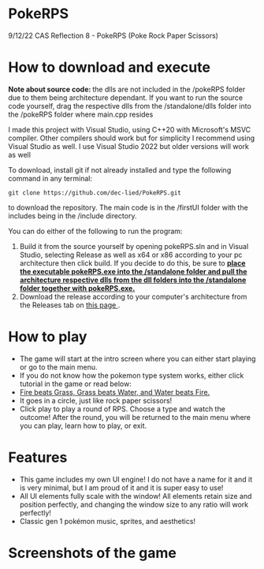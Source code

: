 # PokeRPS
<p> 9/12/22 CAS Reflection 8 - PokeRPS (Poke Rock Paper Scissors) </p>

<h1> How to download and execute </h1>
  <p> <b> Note about source code: </b> the dlls are not included in the /pokeRPS folder due to them being architecture dependant. If you want to run the source code yourself, drag the respective dlls from the /standalone/dlls folder into the /pokeRPS folder where main.cpp resides </p>
  <p> I made this project with Visual Studio, using C++20 with Microsoft's MSVC compiler. Other compilers should work but for simplicity I recommend using Visual Studio as well. I use Visual Studio 2022 but older versions will work as well </p>
  <p> To download, install git if not already installed and type the following command in any terminal: </p>

```
git clone https://github.com/dec-lied/PokeRPS.git
``` 

<p> to download the repository. The main code is in the /firstUI folder with the includes being in the /include directory. </p>
<p> You can do either of the following to run the program: </p>
<ol>
  <li> Build it from the source yourself by opening pokeRPS.sln and in Visual Studio, selecting Release as well as x64 or x86 according to your pc architecture then click build. If you decide to do this, be sure to <b> <ins> place the executable pokeRPS.exe into the /standalone folder and pull the architecture respective dlls from the dll folders into the /standalone folder together with pokeRPS.exe. </ins> </b> </li>
  <li> Download the release according to your computer's architecture from the Releases tab on 
  <a href="https://github.com/dec-lied/PokeRPS/releases"> this page </a>. </li>
</ol>

<h1> How to play </h1>
<ul>
  <li> The game will start at the intro screen where you can either start playing or go to the main menu. </li>
  <li> If you do not know how the pokemon type system works, either click tutorial in the game or read below:
  </li>   
  <li> <ins> Fire beats Grass, Grass beats Water, and Water beats Fire. </ins> </li>
  <li> It goes in a circle, just like rock paper scissors! </li>
  <li> Click play to play a round of RPS. Choose a type and watch the outcome! After the round, you will be   returned to the main menu where you can play, learn how to play, or exit. </li>
</ul>

<h1> Features </h1>
<ul>
  <li> This game includes my own UI engine! I do not have a name for it and it is very minimal, but I am proud of   it and it is super easy to use! </li>
  <li> All UI elements fully scale with the window! All elements retain size and position perfectly, and changing   the window size to any ratio will work perfectly! </li>
  <li> Classic gen 1 pokémon music, sprites, and aesthetics! </li>
</ul>

<h1> Screenshots of the game </h1>